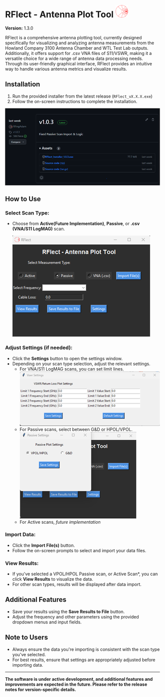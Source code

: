 # RFlect - Antenna Plot Tool      <img src="./assets/smith_logo.png" alt="RFlect Logo" width="40">


**Version:** 1.3.0

RFlect is a comprehensive antenna plotting tool, currently designed specifically for visualizing and analyzing antenna measurements from the Howland Company 3100 Antenna Chamber and WTL Test Lab outputs. Additionally, it offers support for .csv VNA files of S11/VSWR, making it a versatile choice for a wide range of antenna data processing needs. Through its user-friendly graphical interface, RFlect provides an intuitive way to handle various antenna metrics and visualize results.

## Installation
1. Run the provided installer from the latest release (`RFlect_vX.X.X.exe`)
2. Follow the on-screen instructions to complete the installation.

![Installation Steps](./assets/installation_steps.png)

## How to Use
### Select Scan Type:
- Choose from **Active(Future Implementation)**, **Passive**, or **.csv (VNA/S11 LogMAG)** scan.

  ![Scan Type Selection](./assets/scan_type_selection.png)

### Adjust Settings (if needed):
- Click the **Settings** button to open the settings window.
- Depending on your scan type selection, adjust the relevant settings.
  - For VNA/S11 LogMAG scans, you can set limit lines.
    ![VSWR Settings Window](./assets/vswr_settings_window.png)
  - For Passive scans, select between G&D or HPOL/VPOL.
    ![Passive Settings Window](./assets/passive_settings_window.png)
  - For Active scans, *future implementation*

### Import Data:
- Click the **Import File(s)** button.
- Follow the on-screen prompts to select and import your data files.

### View Results:
- If you've selected a VPOL/HPOL Passive scan, or Active Scan*, you can click **View Results** to visualize the data.
- For other scan types, results will be displayed after data import.

## Additional Features
- Save your results using the **Save Results to File** button.
- Adjust the frequency and other parameters using the provided dropdown menus and input fields.

## Note to Users
- Always ensure the data you're importing is consistent with the scan type you've selected.
- For best results, ensure that settings are appropriately adjusted before importing data.

---

**The software is under active development, and additional features and improvements are expected in the future. Please refer to the release notes for version-specific details.**